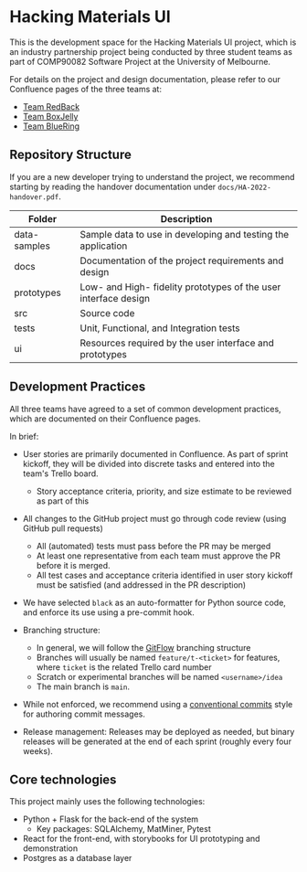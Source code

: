# Hacking Materials UI

This is the development space for the Hacking Materials UI project, which is an industry partnership project being conducted by three student teams as part of COMP90082 Software Project at the University of Melbourne.

For details on the project and design documentation, please refer to our Confluence pages of the three teams at:

  - [Team RedBack](https://confluence.cis.unimelb.edu.au:8443/display/COMP900822022SM2HARedBack/Home)
  - [Team BoxJelly](https://confluence.cis.unimelb.edu.au:8443/display/COMP900822022SM2HABoxJelly/Home)
  - [Team BlueRing](https://confluence.cis.unimelb.edu.au:8443/display/COMP900822022SM2HABlueRing/Home)

## Repository Structure

If you are a new developer trying to understand the project, we recommend starting by reading the handover documentation under `docs/HA-2022-handover.pdf`.

| Folder       | Description                                                     |
| ------------ | --------------------------------------------------------------- |
| data-samples | Sample data to use in developing and testing the application    |
| docs         | Documentation of the project requirements and design            |
| prototypes   | Low- and High- fidelity prototypes of the user interface design |
| src          | Source code                                                     |
| tests        | Unit, Functional, and Integration tests                         |
| ui           | Resources required by the user interface and prototypes         |


## Development Practices

All three teams have agreed to a set of common development practices, which are documented on their Confluence pages.

In brief:

- User stories are primarily documented in Confluence. As part of sprint kickoff, they will be divided into discrete tasks and entered into the team's Trello board.
  - Story acceptance criteria, priority, and size estimate to be reviewed as part of this

- All changes to the GitHub project must go through code review (using GitHub pull requests)
  - All (automated) tests must pass before the PR may be merged
  - At least one representative from each team must approve the PR before it is merged.
  - All test cases and acceptance criteria identified in user story kickoff must be satisfied (and addressed in the PR description)

- We have selected `black` as an auto-formatter for Python source code, and enforce its use using a pre-commit hook.

- Branching structure:
  - In general, we will follow the [GitFlow](https://www.atlassian.com/git/tutorials/comparing-workflows/gitflow-workflow) branching structure
  - Branches will usually be named `feature/t-<ticket>` for features, where `ticket` is the related Trello card number
  - Scratch or experimental branches will be named `<username>/idea`
  - The main branch is `main`.
- While not enforced, we recommend using a [conventional commits](https://www.conventionalcommits.org/en/v1.0.0/) style for authoring commit messages.

- Release management: Releases may be deployed as needed, but binary releases will be generated at the end of each sprint (roughly every four weeks).

## Core technologies

This project mainly uses the following technologies:

- Python + Flask for the back-end of the system
  - Key packages: SQLAlchemy, MatMiner, Pytest
- React for the front-end, with storybooks for UI prototyping and demonstration
- Postgres as a database layer
